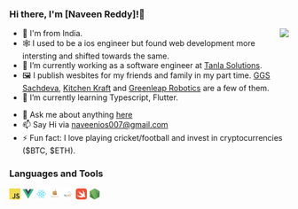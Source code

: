 ### Hi there, I'm [Naveen Reddy]!👋

<a href="https://github.com/anuraghazra/github-readme-stats">
  <img align="right" src="https://github-readme-stats.vercel.app/api?username=naveenreddy1&show_icons=true&theme=dark&count_private=true" />
</a>

- 🌊 I'm from India.
- 🕸 I used to be a ios engineer but found web development more intersting and shifted towards the same.
- 🔭 I’m currently working as a software engineer at [Tanla Solutions](https://www.tanla.com/).
- 🖼 I publish wesbites for my friends and family in my part time. [GGS Sachdeva](https://ggssachdeva.com/), [Kitchen Kraft](http://kitchenkraftkota.com/) and [Greenleap Robotics](https://www.greenleaprobotics.com/) are a few of them.
- 🌱 I’m currently learning Typescript, Flutter.
<!-- - 👯 I'm looking to collaborate with [Polkadash](https://github.com/swader/polkadash)
- 🤔 I’m looking for VueJS / blockchain devs to write tutorials for [Dot Leap](https://dotleap.com)!  -->
- 💬 Ask me about anything [here](https://github.com/naveenreddy1/naveenreddy1/issues)
- 📫 Say Hi via [naveenios007@gmail.com](mailto:naveenios007@gmail.com)
- ⚡ Fun fact: I love playing cricket/football and invest in cryptocurrencies ($BTC, $ETH).

### Languages and Tools

<code><img height="20" src="https://raw.githubusercontent.com/github/explore/80688e429a7d4ef2fca1e82350fe8e3517d3494d/topics/javascript/javascript.png"></code>
<code><img height="20" src="https://raw.githubusercontent.com/github/explore/80688e429a7d4ef2fca1e82350fe8e3517d3494d/topics/vue/vue.png"></code>
<code><img height="20" src="https://raw.githubusercontent.com/github/explore/80688e429a7d4ef2fca1e82350fe8e3517d3494d/topics/react/react.png"></code>
<code><img height="20" src="https://raw.githubusercontent.com/github/explore/80688e429a7d4ef2fca1e82350fe8e3517d3494d/topics/objective-c/objective-c.png"></code>
<code><img height="20" src="https://raw.githubusercontent.com/github/explore/80688e429a7d4ef2fca1e82350fe8e3517d3494d/topics/mysql/mysql.png"></code>
<code><img height="20" src="https://raw.githubusercontent.com/github/explore/80688e429a7d4ef2fca1e82350fe8e3517d3494d/topics/swift/swift.png"></code>
<code><img height="20" src="https://raw.githubusercontent.com/github/explore/80688e429a7d4ef2fca1e82350fe8e3517d3494d/topics/nodejs/nodejs.png"></code>



<!--
**naveenreddy1/naveenreddy1** is a ✨ _special_ ✨ repository because its `README.md` (this file) appears on your GitHub profile.

Here are some ideas to get you started:

- 🔭 I’m currently working on ...
- 🌱 I’m currently learning ...
- 👯 I’m looking to collaborate on ...
- 🤔 I’m looking for help with ...
- 💬 Ask me about ...
- 📫 How to reach me: ...
- 😄 Pronouns: ...
- ⚡ Fun fact: ...
-->

